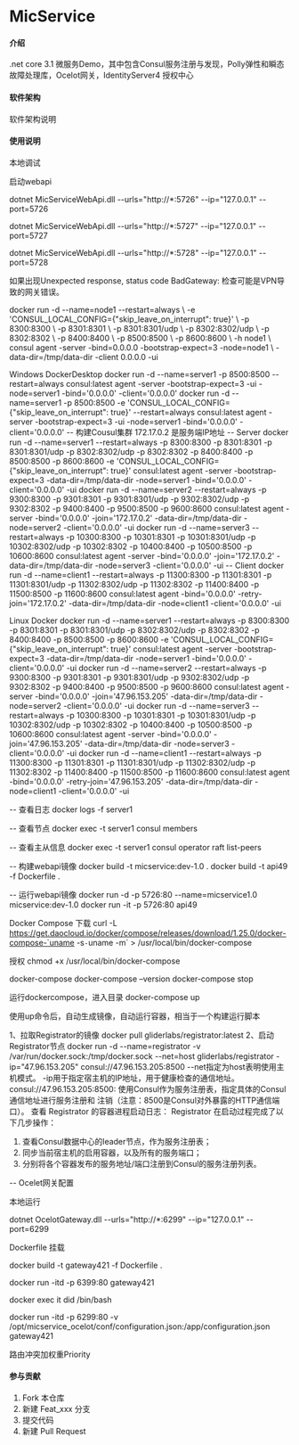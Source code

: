 # MicService

#### 介绍
.net core 3.1 微服务Demo，其中包含Consul服务注册与发现，Polly弹性和瞬态故障处理库，Ocelot网关，IdentityServer4 授权中心

#### 软件架构
软件架构说明

#### 使用说明

本地调试

启动webapi

dotnet MicServiceWebApi.dll --urls="http://*:5726" --ip="127.0.0.1" --port=5726

dotnet MicServiceWebApi.dll --urls="http://*:5727" --ip="127.0.0.1" --port=5727

dotnet MicServiceWebApi.dll --urls="http://*:5728" --ip="127.0.0.1" --port=5728

如果出现Unexpected response, status code BadGateway:
检查可能是VPN导致的网关错误。


 docker run -d --name=node1 --restart=always \ -e 'CONSUL_LOCAL_CONFIG={"skip_leave_on_interrupt": true}' \ -p 8300:8300 \ -p 8301:8301 \ -p 8301:8301/udp \ -p 8302:8302/udp \ -p 8302:8302 \ -p 8400:8400 \ -p 8500:8500 \ -p 8600:8600 \ -h node1 \ consul agent -server -bind=0.0.0.0 -bootstrap-expect=3 -node=node1 \ -data-dir=/tmp/data-dir -client 0.0.0.0 -ui 

 Windows DockerDesktop
 docker run -d --name=server1 -p 8500:8500 --restart=always consul:latest agent -server -bootstrap-expect=3 -ui -node=server1 -bind='0.0.0.0' -client='0.0.0.0'
 docker run -d --name=server1 -p 8500:8500 -e 'CONSUL_LOCAL_CONFIG={\"skip_leave_on_interrupt\": true}' --restart=always consul:latest agent -server -bootstrap-expect=3 -ui -node=server1 -bind='0.0.0.0' -client='0.0.0.0'
 -- 构建Cousul集群
 172.17.0.2 是服务端IP地址
 -- Server
 docker run -d --name=server1 --restart=always -p 8300:8300 -p 8301:8301 -p 8301:8301/udp -p 8302:8302/udp -p 8302:8302 -p 8400:8400 -p 8500:8500 -p 8600:8600 -e 'CONSUL_LOCAL_CONFIG={\"skip_leave_on_interrupt\": true}' consul:latest agent -server -bootstrap-expect=3 -data-dir=/tmp/data-dir -node=server1 -bind='0.0.0.0' -client='0.0.0.0' -ui
 docker run -d --name=server2 --restart=always -p 9300:8300 -p 9301:8301 -p 9301:8301/udp -p 9302:8302/udp -p 9302:8302 -p 9400:8400 -p 9500:8500 -p 9600:8600 consul:latest agent -server -bind='0.0.0.0' -join='172.17.0.2' -data-dir=/tmp/data-dir -node=server2 -client='0.0.0.0' -ui
 docker run -d --name=server3 --restart=always -p 10300:8300 -p 10301:8301 -p 10301:8301/udp -p 10302:8302/udp -p 10302:8302 -p 10400:8400 -p 10500:8500 -p 10600:8600 consul:latest agent -server -bind='0.0.0.0' -join='172.17.0.2' -data-dir=/tmp/data-dir -node=server3 -client='0.0.0.0' -ui
 -- Client
 docker run -d --name=client1 --restart=always -p 11300:8300 -p 11301:8301 -p 11301:8301/udp -p 11302:8302/udp -p 11302:8302 -p 11400:8400 -p 11500:8500 -p 11600:8600 consul:latest agent -bind='0.0.0.0' -retry-join='172.17.0.2' -data-dir=/tmp/data-dir -node=client1 -client='0.0.0.0' -ui


 Linux Docker
 docker run -d --name=server1 --restart=always -p 8300:8300 -p 8301:8301 -p 8301:8301/udp -p 8302:8302/udp -p 8302:8302 -p 8400:8400 -p 8500:8500 -p 8600:8600 -e 'CONSUL_LOCAL_CONFIG={"skip_leave_on_interrupt": true}' consul:latest agent -server -bootstrap-expect=3 -data-dir=/tmp/data-dir -node=server1 -bind='0.0.0.0' -client='0.0.0.0' -ui
 docker run -d --name=server2 --restart=always -p 9300:8300 -p 9301:8301 -p 9301:8301/udp -p 9302:8302/udp -p 9302:8302 -p 9400:8400 -p 9500:8500 -p 9600:8600 consul:latest agent -server -bind='0.0.0.0' -join='47.96.153.205' -data-dir=/tmp/data-dir -node=server2 -client='0.0.0.0' -ui
 docker run -d --name=server3 --restart=always -p 10300:8300 -p 10301:8301 -p 10301:8301/udp -p 10302:8302/udp -p 10302:8302 -p 10400:8400 -p 10500:8500 -p 10600:8600 consul:latest agent -server -bind='0.0.0.0' -join='47.96.153.205' -data-dir=/tmp/data-dir -node=server3 -client='0.0.0.0' -ui
 docker run -d --name=client1 --restart=always -p 11300:8300 -p 11301:8301 -p 11301:8301/udp -p 11302:8302/udp -p 11302:8302 -p 11400:8400 -p 11500:8500 -p 11600:8600 consul:latest agent -bind='0.0.0.0' -retry-join='47.96.153.205' -data-dir=/tmp/data-dir -node=client1 -client='0.0.0.0' -ui

 -- 查看日志
 docker logs -f server1

 -- 查看节点
 docker exec -t server1 consul members

 -- 查看主从信息
 docker exec -t server1 consul operator raft list-peers

 -- 构建webapi镜像
 docker build -t micservice:dev-1.0 .
 docker build -t api49 -f Dockerfile .

 -- 运行webapi镜像
 docker run -d -p 5726:80 --name=micservice1.0 micservice:dev-1.0
 docker run -it -p 5726:80 api49

 Docker Compose
 下载
curl -L https://get.daocloud.io/docker/compose/releases/download/1.25.0/docker-compose-`uname -s`-`uname -m` > /usr/local/bin/docker-compose

授权
chmod +x /usr/local/bin/docker-compose

docker-compose
docker-compose –version
docker-compose stop

运行dockercompose，进入目录
docker-compose up 

使用up命令后，自动生成镜像，自动运行容器，相当于一个构建运行脚本

1、拉取Registrator的镜像
docker pull gliderlabs/registrator:latest
2、启动Registrator节点
docker run -d --name=registrator -v /var/run/docker.sock:/tmp/docker.sock --net=host gliderlabs/registrator -ip="47.96.153.205" consul://47.96.153.205:8500
--net指定为host表明使用主机模式。 -ip用于指定宿主机的IP地址，用于健康检查的通信地址。
consul://47.96.153.205:8500: 使用Consul作为服务注册表，指定具体的Consul通信地址进行服务注册和
注销（注意：8500是Consul对外暴露的HTTP通信端口）。
查看 Registrator 的容器进程启动日志：
Registrator 在启动过程完成了以下几步操作：
1. 查看Consul数据中心的leader节点，作为服务注册表；
2. 同步当前宿主机的启用容器，以及所有的服务端口；
3. 分别将各个容器发布的服务地址/端口注册到Consul的服务注册列表。

-- Ocelet网关配置

本地运行

dotnet OcelotGateway.dll --urls="http://*:6299" --ip="127.0.0.1" --port=6299

Dockerfile 挂载

docker build -t gateway421 -f Dockerfile .

docker run -itd -p 6399:80  gateway421 

docker exec it did /bin/bash

docker run -itd -p 6299:80 -v /opt/micservice_ocelot/conf/configuration.json:/app/configuration.json gateway421 



路由冲突加权重Priority


#### 参与贡献

1.  Fork 本仓库
2.  新建 Feat_xxx 分支
3.  提交代码
4.  新建 Pull Request


